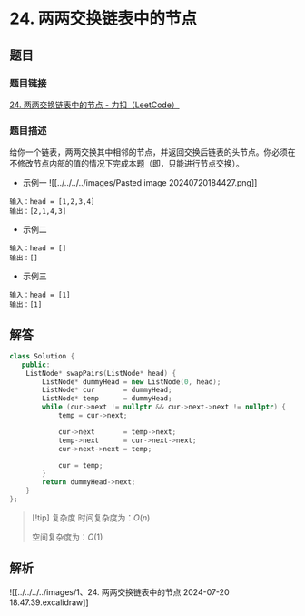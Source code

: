 # 24. 两两交换链表中的节点
## 题目

### 题目链接
[24. 两两交换链表中的节点 - 力扣（LeetCode）](https://leetcode.cn/problems/swap-nodes-in-pairs/submissions/548212111/)

### 题目描述
给你一个链表，两两交换其中相邻的节点，并返回交换后链表的头节点。你必须在不修改节点内部的值的情况下完成本题（即，只能进行节点交换）。

- 示例一
![[../../../../images/Pasted image 20240720184427.png]]
```text
输入：head = [1,2,3,4]
输出：[2,1,4,3]
```
- 示例二
```text
输入：head = []
输出：[]
```
- 示例三
```text
输入：head = [1]
输出：[1]
```



## 解答

```Cpp
class Solution {
   public:
    ListNode* swapPairs(ListNode* head) {
        ListNode* dummyHead = new ListNode(0, head);
        ListNode* cur       = dummyHead;
        ListNode* temp      = dummyHead;
        while (cur->next != nullptr && cur->next->next != nullptr) {
            temp = cur->next;

            cur->next       = temp->next;
            temp->next      = cur->next->next;
            cur->next->next = temp;

            cur = temp;
        }
        return dummyHead->next;
    }
};
```

>[!tip] 复杂度
>时间复杂度为：$O(n)$
>
>空间复杂度为：$O(1)$


## 解析

![[../../../../images/1、24. 两两交换链表中的节点 2024-07-20 18.47.39.excalidraw]]

